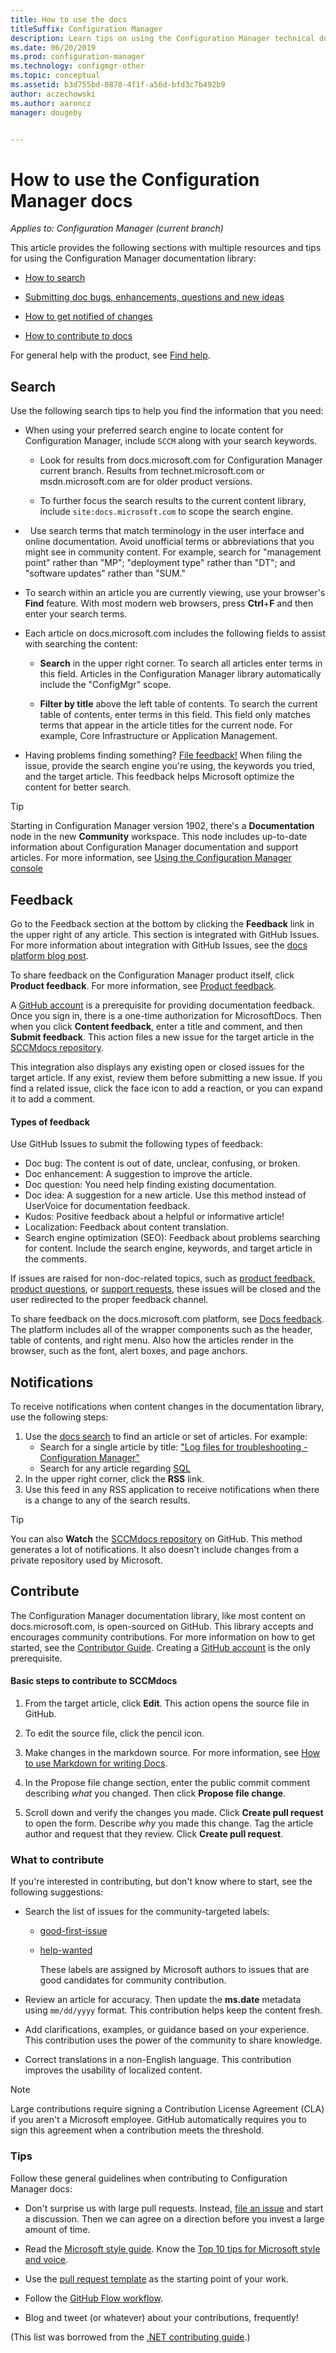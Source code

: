 ```yaml
---
title: How to use the docs
titleSuffix: Configuration Manager
description: Learn tips on using the Configuration Manager technical documentation library.
ms.date: 06/20/2019
ms.prod: configuration-manager
ms.technology: configmgr-other
ms.topic: conceptual
ms.assetid: b3d755bd-0870-4f1f-a56d-bfd3c7b492b9
author: aczechowski
ms.author: aaroncz
manager: dougeby


---
```


# How to use the Configuration Manager docs

*Applies to: Configuration Manager (current branch)*

This article provides the following sections with multiple resources and tips for using the Configuration Manager documentation library:  

- [How to search](#bkmk_searchtips)  

- [Submitting doc bugs, enhancements, questions and new ideas](#bkmk_docfeedback)  

- [How to get notified of changes](#bkmk_notifications)  

- [How to contribute to docs](#bkmk_contribute)  


For general help with the product, see [Find help](/sccm/core/understand/find-help).


##  <a name="bkmk_searchtips"></a> Search   
 Use the following search tips to help you find the information that you need:  

-   When using your preferred search engine to locate content for Configuration Manager, include `SCCM` along with your search keywords.  

    - Look for results from docs.microsoft.com for Configuration Manager current branch. Results from technet.microsoft.com or msdn.microsoft.com are for older product versions.  

    - To further focus the search results to the current content library, include `site:docs.microsoft.com` to scope the search engine.  

-   Use search terms that match terminology in the user interface and online documentation. Avoid unofficial terms or abbreviations that you might see in community content. For example, search for "management point" rather than "MP"; "deployment type" rather than "DT"; and "software updates" rather than "SUM."  

-   To search within an article you are currently viewing, use your browser's **Find** feature. With most modern web browsers, press **Ctrl**+**F** and then enter your search terms.  

-   Each article on docs.microsoft.com includes the following fields to assist with searching the content:  

    - **Search** in the upper right corner. To search all articles enter terms in this field. Articles in the Configuration Manager library automatically include the "ConfigMgr" scope.  

    - **Filter by title** above the left table of contents. To search the current table of contents, enter terms in this field. This field only matches terms that appear in the article titles for the current node. For example, Core Infrastructure or Application Management.  

- Having problems finding something? [File feedback!](#bkmk_docfeedback) When filing the issue, provide the search engine you're using, the keywords you tried, and the target article. This feedback helps Microsoft optimize the content for better search.  

> [!TIP] 
> Starting in Configuration Manager version 1902, there's a **Documentation** node in the new **Community** workspace. This node includes up-to-date information about Configuration Manager documentation and support articles. For more information, see [Using the Configuration Manager console](/sccm/core/servers/manage/admin-console#bkmk_doc-dashboard)

## <a name="bkmk_docfeedback"></a> Feedback

Go to the Feedback section at the bottom by clicking the **Feedback** link in the upper right of any article. This section is integrated with GitHub Issues. For more information about integration with GitHub Issues, see the [docs platform blog post](https://docs.microsoft.com/teamblog/a-new-feedback-system-is-coming-to-docs).

To share feedback on the Configuration Manager product itself, click **Product feedback**. For more information, see [Product feedback](/sccm/core/understand/find-help#product-feedback). 

A [GitHub account](https://github.com/join) is a prerequisite for providing documentation feedback. Once you sign in, there is a one-time authorization for MicrosoftDocs. Then when you click **Content feedback**, enter a title and comment, and then **Submit feedback**. This action files a new issue for the target article in the [SCCMdocs repository](https://github.com/MicrosoftDocs/SCCMdocs/issues).

This integration also displays any existing open or closed issues for the target article. If any exist, review them before submitting a new issue. If you find a related issue, click the face icon to add a reaction, or you can expand it to add a comment. 

#### Types of feedback
Use GitHub Issues to submit the following types of feedback:
- Doc bug: The content is out of date, unclear, confusing, or broken.
- Doc enhancement: A suggestion to improve the article.
- Doc question: You need help finding existing documentation.
- Doc idea: A suggestion for a new article. Use this method instead of UserVoice for documentation feedback.
- Kudos: Positive feedback about a helpful or informative article!
- Localization: Feedback about content translation.
- Search engine optimization (SEO): Feedback about problems searching for content. Include the search engine, keywords, and target article in the comments.

If issues are raised for non-doc-related topics, such as [product feedback](/sccm/core/understand/find-help#product-feedback), [product questions](https://social.technet.microsoft.com/Forums/en-US/home?category=ConfigMgrCB), or [support requests](https://aka.ms/cmcbsupport), these issues will be closed and the user redirected to the proper feedback channel.

To share feedback on the docs.microsoft.com platform, see [Docs feedback](https://aka.ms/sitefeedback). The platform includes all of the wrapper components such as the header, table of contents, and right menu. Also how the articles render in the browser, such as the font, alert boxes, and page anchors.



## <a name="bkmk_notifications"></a> Notifications

To receive notifications when content changes in the documentation library, use the following steps:

1. Use the [docs search](https://docs.microsoft.com/search/index?scope=ConfigMgr) to find an article or set of articles. For example:
    - Search for a single article by title: ["Log files for troubleshooting - Configuration Manager"](https://docs.microsoft.com/search/index?search=%22Log+files+for+troubleshooting+-+Configuration+Manager%22&scope=ConfigMgr)
    - Search for any article regarding [SQL](https://docs.microsoft.com/search/index?search=SQL&scope=ConfigMgr)
2. In the upper right corner, click the **RSS** link. 
3. Use this feed in any RSS application to receive notifications when there is a change to any of the search results.


> [!Tip]  
> You can also **Watch** the [SCCMdocs repository](https://github.com/MicrosoftDocs/SCCMdocs) on GitHub. This method generates a lot of notifications. It also doesn't include changes from a private repository used by Microsoft.  



## <a name="bkmk_contribute"></a> Contribute

The Configuration Manager documentation library, like most content on docs.microsoft.com, is open-sourced on GitHub. This library accepts and encourages community contributions. For more information on how to get started, see the [Contributor Guide](https://docs.microsoft.com/contribute). Creating a [GitHub account](https://github.com/join) is the only prerequisite.

#### Basic steps to contribute to SCCMdocs
1. From the target article, click **Edit**. This action opens the source file in GitHub.  

2. To edit the source file, click the pencil icon.  

3. Make changes in the markdown source. For more information, see [How to use Markdown for writing Docs](https://docs.microsoft.com/contribute/how-to-write-use-markdown).  

4. In the Propose file change section, enter the public commit comment describing *what* you changed. Then click **Propose file change**.  

5. Scroll down and verify the changes you made. Click **Create pull request** to open the form. Describe *why* you made this change. Tag the article author and request that they review. Click **Create pull request**.  


### What to contribute

If you're interested in contributing, but don't know where to start, see the following suggestions:  

- Search the list of issues for the community-targeted labels:  
  - [good-first-issue](https://github.com/MicrosoftDocs/sccmdocs/issues?q=is:open+is:issue+label:good-first-issue)   
  - [help-wanted](https://github.com/MicrosoftDocs/sccmdocs/issues?q=is:open+is:issue+label:help-wanted)  

    These labels are assigned by Microsoft authors to issues that are good candidates for community contribution.  

- Review an article for accuracy. Then update the **ms.date** metadata using `mm/dd/yyyy` format. This contribution helps keep the content fresh.  

- Add clarifications, examples, or guidance based on your experience. This contribution uses the power of the community to share knowledge.   

- Correct translations in a non-English language. This contribution improves the usability of localized content.  

> [!Note]  
> Large contributions require signing a Contribution License Agreement (CLA) if you aren't a Microsoft employee. GitHub automatically requires you to sign this agreement when a contribution meets the threshold.  


### Tips

Follow these general guidelines when contributing to Configuration Manager docs:

- Don't surprise us with large pull requests. Instead, [file an issue](https://docs.microsoft.com/sccm/core/understand/use-docs#bkmk_docfeedback) and start a discussion. Then we can agree on a direction before you invest a large amount of time.  

- Read the [Microsoft style guide](https://aka.ms/MicrosoftStyle). Know the [Top 10 tips for Microsoft style and voice](https://docs.microsoft.com/style-guide/top-10-tips-style-voice).  

- Use the [pull request template](https://github.com/MicrosoftDocs/SCCMdocs/blob/master/PULL_REQUEST_TEMPLATE.md) as the starting point of your work.  

- Follow the [GitHub Flow workflow](https://guides.github.com/introduction/flow/).  

- Blog and tweet (or whatever) about your contributions, frequently!  

(This list was borrowed from the [.NET contributing guide](https://github.com/dotnet/docs/blob/master/CONTRIBUTING.md#dos-and-donts).)
